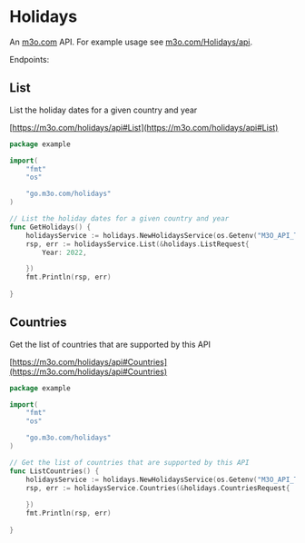 # Holidays

An [m3o.com](https://m3o.com) API. For example usage see [m3o.com/Holidays/api](https://m3o.com/Holidays/api).

Endpoints:

## List

List the holiday dates for a given country and year


[https://m3o.com/holidays/api#List](https://m3o.com/holidays/api#List)

```go
package example

import(
	"fmt"
	"os"

	"go.m3o.com/holidays"
)

// List the holiday dates for a given country and year
func GetHolidays() {
	holidaysService := holidays.NewHolidaysService(os.Getenv("M3O_API_TOKEN"))
	rsp, err := holidaysService.List(&holidays.ListRequest{
		Year: 2022,

	})
	fmt.Println(rsp, err)
	
}
```
## Countries

Get the list of countries that are supported by this API


[https://m3o.com/holidays/api#Countries](https://m3o.com/holidays/api#Countries)

```go
package example

import(
	"fmt"
	"os"

	"go.m3o.com/holidays"
)

// Get the list of countries that are supported by this API
func ListCountries() {
	holidaysService := holidays.NewHolidaysService(os.Getenv("M3O_API_TOKEN"))
	rsp, err := holidaysService.Countries(&holidays.CountriesRequest{
		
	})
	fmt.Println(rsp, err)
	
}
```
